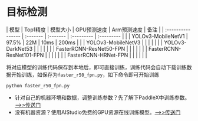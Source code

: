 # 目标检测

| 模型               | Top1精度 | 模型大小 | GPU预测速度 | Arm预测速度 | 备注 |
| :----------------  | :------- | :------- | :---------  | :---------  |     |
| YOLOv3-MobileNetV1   |  97.5%   |   22M    | 10ms        |   200ms     |    |
| YOLOv3-MobileNetV3  |   |    |       |     |     |
| YOLOv3-DarkNet53 |    |    |     |   |     |
| FasterRCNN-ResNet50-FPN |    |   |     |   |    |
| FasterRCNN-ResNet101-FPN        |   |    |    |   |     |
| FasterRCNN-HRNet-FPN     |   |    |    |   |     |

将对应模型的训练代码保存到本地后，即可直接训练，训练代码会自动下载训练数据开始训练，如保存为`faster_r50_fpn.py`，如下命令即可开始训练
```
python faster_r50_fpn.py
```

- 针对自己的机器环境和数据，调整训练参数？先了解下PaddleX中训练参数。[——>>传送门]()
- 没有机器资源？使用AIStudio免费的GPU资源在线训练模型。[——>>传送门]()
